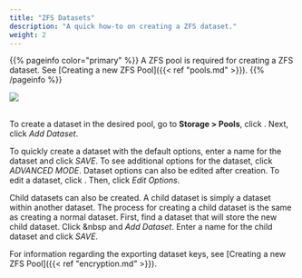 ```yaml
---
title: "ZFS Datasets"
description: "A quick how-to on creating a ZFS dataset."
weight: 2
---
```


{{% pageinfo color="primary" %}}
A ZFS pool is required for creating a ZFS dataset. See [Creating a new ZFS Pool]({{< ref "pools.md" >}}).
{{% /pageinfo %}}

<img src="/images/pools-dataset.JPG">
<br><br>

To create a dataset in the desired pool, go to **Storage > Pools**, click <i class="fas fa-ellipsis-v" aria-hidden="true" title="Options"></i>. Next, click *Add Dataset*.

To quickly create a dataset with the default options, enter a name for the dataset and click *SAVE*. To see additional options for the dataset, click *ADVANCED MODE*. Dataset options can also be edited after creation. To edit a dataset, click <i class="fas fa-ellipsis-v" aria-hidden="true" title="Options"></i>. Then, click *Edit Options*.

Child datasets can also be created. A child dataset is simply a dataset within another dataset. The process for creating a child dataset is the same as creating a normal dataset. First, find a dataset that will store the new child dataset. Click <i class="fas fa-ellipsis-v" aria-hidden="true" title="Options"></i>&nbsp and *Add Dataset*. Enter a name for the child dataset and click *SAVE*.

For information regarding the exporting dataset keys, see [Creating a new ZFS Pool]({{< ref "encryption.md" >}}).

